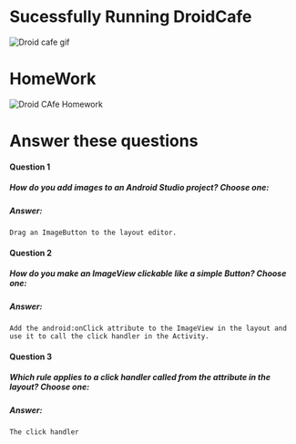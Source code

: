# Sucessfully Running DroidCafe
![Droid cafe gif](https://user-images.githubusercontent.com/23361796/55689820-21a02800-59a9-11e9-9358-8e80b6ddc5d0.gif)


# HomeWork
![Droid CAfe Homework](https://user-images.githubusercontent.com/23361796/55689676-47c4c880-59a7-11e9-8e86-bffc038f3f3c.png)



# Answer these questions
#### Question 1
##### How do you add images to an Android Studio project? Choose one:
##### Answer:

    Drag an ImageButton to the layout editor.

#### Question 2
##### How do you make an ImageView clickable like a simple Button? Choose one:
##### Answer:

    Add the android:onClick attribute to the ImageView in the layout and use it to call the click handler in the Activity.

#### Question 3
##### Which rule applies to a click handler called from the attribute in the layout? Choose one:
##### Answer:

    The click handler

